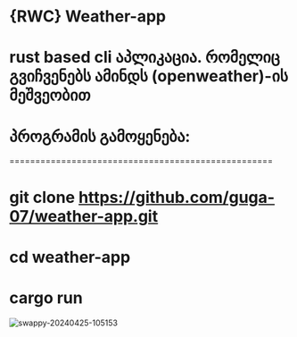 # {RWC} Weather-app

# rust based cli აპლიკაცია.  რომელიც გვიჩვენებს ამინდს (openweather)-ის მეშვეობით

# პროგრამის გამოყენება:
===================================================
# git clone https://github.com/guga-07/weather-app.git
# cd weather-app
# cargo run
![swappy-20240425-105153](https://github.com/guga-07/weather-app/assets/49972382/1cac4af2-2df2-4464-b3af-eca9f338d8eb)
